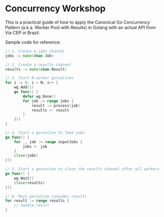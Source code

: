# Concurrency Workshop

This is a practical guide of how to apply the Canonical Go Concurrency Pattern (a.k.a. Worker Pool with Results) in Golang with an actual API from Via CEP in Brazil.

Sample code for reference:
```go
// 1. Create a jobs channel
jobs := make(chan Job)

// 2. Create a results channel
results := make(chan Result)

// 3. Start N worker goroutines
for i := 0; i < N; i++ {
    wg.Add(1)
    go func() {
        defer wg.Done()
        for job := range jobs {
            result := process(job)
            results <- result
        }
    }()
}

// 4. Start a goroutine to feed jobs
go func() {
    for _, job := range inputJobs {
        jobs <- job
    }
    close(jobs)
}()

// 5. Start a goroutine to close the results channel after all workers are done
go func() {
    wg.Wait()
    close(results)
}()

// 6. Main goroutine consumes results
for result := range results {
    // handle result
}
```